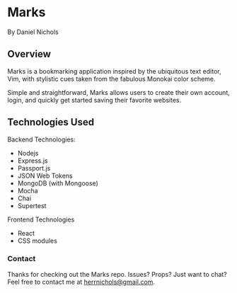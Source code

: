# Marks

By Daniel Nichols

## Overview

Marks is a bookmarking application inspired by the ubiquitous text editor, Vim, with stylistic cues taken from the fabulous Monokai color scheme.

Simple and straightforward, Marks allows users to create their own account, login, and quickly get started saving their favorite websites.

## Technologies Used

Backend Technologies:

- Nodejs
- Express.js
- Passport.js
- JSON Web Tokens
- MongoDB (with Mongoose)
- Mocha
- Chai
- Supertest

Frontend Technologies

- React
- CSS modules

### Contact

Thanks for checking out the Marks repo. Issues? Props? Just want to chat? Feel free to contact me at herrnichols@gmail.com.

